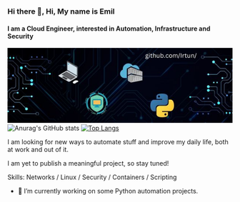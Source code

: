### Hi there 👋, Hi, My name is Emil
#### I am a Cloud Engineer, interested in Automation, Infrastructure and Security
![I am a Cloud Engineer, interested in Automation, Infrastructure and Security](https://github.com/Irtun/Hello/blob/main/irtun.jpg)
![Anurag's GitHub stats](https://github-readme-stats-git-masterrstaa-rickstaa.vercel.app/api?username=Irtun&show_icons=true&theme=radical)
[![Top Langs](https://github-readme-stats.vercel.app/api/top-langs/?username=Irtun)](https://github.com/anuraghazra/github-readme-stats)


I am looking for new ways to automate stuff and improve my daily life, both at work and out of it.

I am yet to publish a meaningful project, so stay tuned!


Skills: Networks / Linux / Security / Containers / Scripting

- 🔭 I’m currently working on some Python automation projects.
